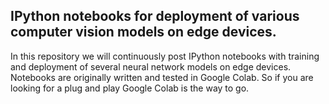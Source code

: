 ## IPython notebooks for deployment of various computer vision models on edge devices.

In this repository we will continuously post IPython notebooks with training and deployment of several neural network models on edge devices. Notebooks are originally written and tested in Google Colab. So if you are looking for a plug and play Google Colab is the way to go.
